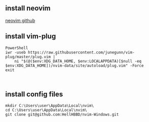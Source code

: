 ## install neovim

[neovim github](https://github.com/neovim/neovim/wiki/Installing-Neovim#install-from-download)

## install vim-plug

```batch
PowerShell
iwr -useb https://raw.githubusercontent.com/junegunn/vim-plug/master/plug.vim |`
    ni "$(@($env:XDG_DATA_HOME, $env:LOCALAPPDATA)[$null -eq $env:XDG_DATA_HOME])/nvim-data/site/autoload/plug.vim" -Force
exit



```

## install config files

```batch
mkdir C:\Users\user\AppData\Local\nvim\
cd C:\Users\user\AppData\Local\nvim\
git clone git@github.com:HellHBBD/nvim-Windows.git
```
